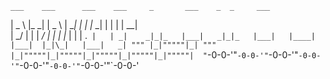     ___    ___      ___    ___     _       ___    _  _     ___   
   | _ \  |_ _|    | _ \  | __|   | |     |_ _|  | \| |   | __|  
   |  _/   | |     |  _/  | _|    | |__    | |   | .` |   | _|   
  _|_|_   |___|   _|_|_   |___|   |____|  |___|  |_|\_|   |___|  
_| """ |_|"""""|_| """ |_|"""""|_|"""""|_|"""""|_|"""""|_|"""""| 
"`-0-0-'"`-0-0-'"`-0-0-'"`-0-0-'"`-0-0-'"`-0-0-'"`-0-0-'"`-0-0-' 